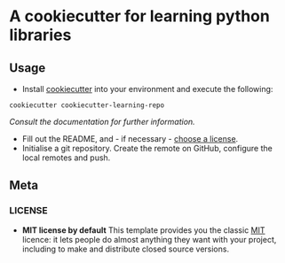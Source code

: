 # A cookiecutter for learning python libraries

## Usage

- Install [cookiecutter](https://cookiecutter.readthedocs.io/en/1.7.2/installation.html) into your environment and execute the following:

```shell
cookiecutter cookiecutter-learning-repo
```

*Consult the documentation for further information.*

- Fill out the README, and - if necessary - [choose a license](https://choosealicense.com/).
- Initialise a git repository. Create the remote on GitHub, configure the local remotes and push.

## Meta

### LICENSE

* **MIT license by default**
  This template provides you the classic [MIT](https://choosealicense.com/licenses/mit/) licence: it lets people do almost anything they want with your project, including to make and distribute closed source versions.
